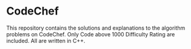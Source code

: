 # CodeChef
This repository contains the solutions and explanations to the algorithm problems on CodeChef. Only Code above 1000 Difficulty Rating are included. All are written in C++.
